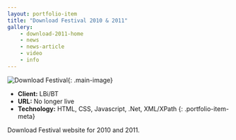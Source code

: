 ```yaml
---
layout: portfolio-item
title: "Download Festival 2010 & 2011"
gallery:
    - download-2011-home
    - news
    - news-article
    - video
    - info
---
```


![Download Festival](/assets/images/portfolio/download-2011/download-2011-home.jpg){: .main-image}

- **Client:** LBi/BT
- **URL:** No longer live
- **Technology:** HTML, CSS, Javascript, .Net, XML/XPath
{: .portfolio-item-meta}

Download Festival website for 2010 and 2011.
